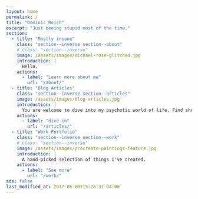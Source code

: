 ```yaml
---
layout: home
permalink: /
title: "Dominic Reich"
excerpt: "Just beeing stupid most of the time."
section:
  - title: "Mostly insane"
    class: "section--inverse section--about"
    # class: "section--inverse"
    image: /assets/images/michael-rose-glitched.jpg
    introduction: |
      Hello.
    actions:
      - label: "Learn more about me"
        url: "/about/"
  - title: "Blog Articles"
    class: "section--inverse section--articles"
    image: /assets/images/blog-articles.jpg
    introduction: |
      You are welcome to dive into my psychotic world of life. Find shorter and (mostly) helpful notes on [#TIL](/til/).
    actions:
      - label: "dive in"
        url: "/articles/"
  - title: "Work Portfolio"
    class: "section--inverse section--work"
    # class: "section--inverse"
    image: /assets/images/procreate-paintings-feature.jpg
    introduction: |
      A hand-picked selection of things I've created.
    actions:
      - label: "See more"
        url: "/work/"
ads: false
last_modified_at: 2017-05-09T15:26:31-04:00
---
```


